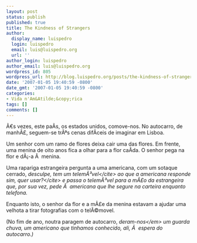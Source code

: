 ```yaml
---
layout: post
status: publish
published: true
title: The Kindness of Strangers
author:
  display_name: luispedro
  login: luispedro
  email: luis@luispedro.org
  url: ''
author_login: luispedro
author_email: luis@luispedro.org
wordpress_id: 805
wordpress_url: http://blog.luispedro.org/posts/the-kindness-of-strangers
date: '2007-01-05 19:40:59 -0800'
date_gmt: '2007-01-05 19:40:59 -0800'
categories:
- Vida n'Am&Atilde;&copy;rica
tags: []
comments: []
---
```

<p>&Atilde;&euro;s vezes, este pa&Atilde;&shy;s, os estados unidos, comove-nos. No autocarro, de manh&Atilde;&pound;, seguem-se tr&Atilde;&ordf;s cenas dif&Atilde;&shy;ceis de imaginar em Lisboa.
<p>Um senhor com um ramo de flores deixa cair uma das flores. Em frente, uma menina de oito anos fica a olhar para a flor ca&Atilde;&shy;da. O senhor pega na flor e d&Atilde;&iexcl;-a &Atilde;&nbsp; menina.
<p>Uma rapariga estrangeira pergunta a uma americana, com um sotaque cerrado, <cite>desculpe, tem um telem&Atilde;&sup3;vel<&#47;cite> ao que a americana responde <cite>sim, quer usar?<&#47;cite> e passa o telem&Atilde;&sup3;vel para a m&Atilde;&pound;o da estrangeira que, por sua vez, pede &Atilde;&nbsp; americana que lhe segure na carteira enquanto telefona.
<p>Enquanto isto, o senhor da flor e a m&Atilde;&pound;e da menina estavam a ajudar uma velhota a tirar fotografias com o tel&Atilde;&copy;movel.
<p>(No fim de ano, noutra paragem de autocarro, <em>deram-nos<&#47;em> um guarda chuva, um americano que tinhamos conhecido, ali, &Atilde;&nbsp; espera do autocarro.)</p>
